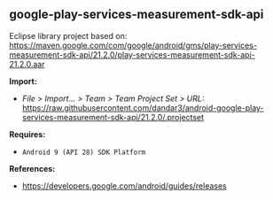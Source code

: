 ## google-play-services-measurement-sdk-api

Eclipse library project based on:<br/>
https://maven.google.com/com/google/android/gms/play-services-measurement-sdk-api/21.2.0/play-services-measurement-sdk-api-21.2.0.aar

**Import:**
- _File > Import... > Team > Team Project Set > URL:_<br/>
  https://raw.githubusercontent.com/dandar3/android-google-play-services-measurement-sdk-api/21.2.0/.projectset

**Requires:**
- `Android 9 (API 28) SDK Platform`

**References:**
- https://developers.google.com/android/guides/releases